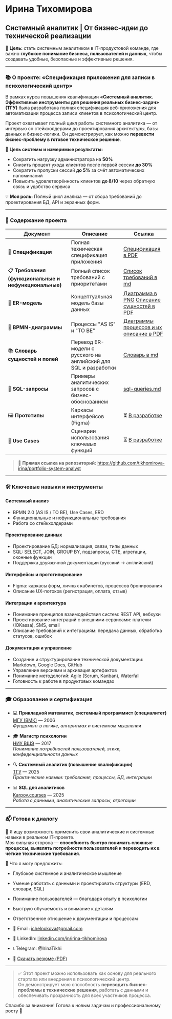 # Ирина Тихомирова  
## Системный аналитик | От бизнес-идеи до технической реализации

📌 **Цель:** стать системным аналитиком в IT-продуктовой команде, где важно **глубокое понимание бизнеса, пользователей и данных**, чтобы создавать удобные, безопасные и эффективные решения.

---

### 📚 О проекте: «Спецификация приложения для записи в психологический центр»

В рамках курса повышения квалификации **«Системный аналитик. Эффективные инструменты для решения реальных бизнес-задач» (ТГУ)** была разработана полная спецификация веб-приложения для автоматизации процесса записи клиентов в психологический центр.

Проект охватывает полный цикл работы системного аналитика — от интервью со стейкхолдерами до проектирования архитектуры, базы данных и бизнес-логики. Он демонстрирует, как можно **перевести бизнес-проблему в готовое техническое решение**.

🎯 **Цель системы и измеримые результаты:**
- Сократить нагрузку администратора на **50%**
- Снизить процент ухода клиентов после первой сессии **до 30%**
- Сократить пропуски сессий **до 5%** за счёт автоматических напоминаний
- Повысить удовлетворённость клиентов **до 8/10** через обратную связь и удобство сервиса

💡 **Моя роль:** Полный цикл анализа — от сбора требований до проектирования БД, API и экранных форм.

---

### 📁 Содержание проекта

| Документ | Описание | Ссылка |
|--------|----------|--------|
| 📄 **Спецификация** | Полная техническая спецификация приложения | [Спецификация в PDF](Spec-v1.pdf) |
| 📋 **Требования (функциональные и нефункциональные)** | Полный список требований с приоритетами | [Список требований в md](requirements.md) |
| 🧩 **ER-модель** | Концептуальная модель базы данных | [Диаграмма в PNG](ERD-diagram.png) [Описание сущностей в PDF](ERD-description.pdf) |
| 🔄 **BPMN-диаграммы** | Процессы "AS IS" и "TO BE" | [Диаграммы процессов и их описание в PDF](BPMN-processes.pdf) |
| 📚 **Словарь сущностей и полей** | Перевод ER-модели с русского на английский для SQL и разработки | [Словарь в md](data-dictionary.md) |
| 💾 **SQL-запросы** | Примеры аналитических запросов с бизнес-обоснованием | [sql-queries.md](sql-queries.md) |
| 🖼️ **Прототипы** | Каркасы интерфейсов (Figma) | ⏳ [В разработке](prototypes-in-progress.md) |
| 📝 **Use Cases** | Сценарии использования ключевых функций | ⏳ [В разработке](use-cases-in-progress.md) |

> 🔗 **Прямая ссылка на репозиторий:** https://github.com/tikhomirova-irina/portfolio-system-analyst  

---

### 🛠️ Ключевые навыки и инструменты

#### **Системный анализ**
- BPMN 2.0 (AS IS / TO BE), Use Cases, ERD
- Функциональные и нефункциональные требования
- Работа со стейкхолдерами

#### **Проектирование данных**
- Проектирование БД: нормализация, связи, типы данных
- SQL: SELECT, JOIN, GROUP BY, подзапросы, CTE, агрегации, оконные функции
- Поддержка двуязычной документации (русский → английский)

#### **Интерфейсы и прототипирование**
- Figma: каркасы форм, личных кабинетов, процессов бронирования
- Описание UX-потоков (регистрация, оплата, отзыв)

#### **Интеграции и архитектура**
- Понимание принципов взаимодействия систем: REST API, вебхуки
- Проектирование интеграций с внешними сервисами: платежи (ЮKassa), SMS, email
- Описание требований к интеграциям: передача данных, обработка статусов, ошибок

#### **Документация и управление**
- Создание и структурирование технической документации: Markdown, Google Docs, GitHub
- Управление версиями и архивация артефактов
- Понимание методологий: Agile (Scrum, Kanban), Waterfall
- Готовность к работе в продуктовых командах
---

### 🎓 Образование и сертификация

- 💻 **Прикладной математик, системный программист (специалитет)**  
  [МГУ (ВМК)](certificates/diploma_msu_applied_mathematician_2006.jpg) — 2006  
  *Фундамент в логике, алгоритмах и системном мышлении*

- 🎓 **Магистр психологии**  
  [НИУ ВШЭ](certificates/diploma_hse_masters_psychology_2017.jpg) — 2017  
  *Понимание потребностей пользователей, этики, конфиденциальности данных*

- 🔍 **Системный аналитик (повышение квалификации)**  
  [ТГУ](certificates/certificate_tgu_system_analyst_2025.pdf) — 2025  
  *Практические навыки: требования, процессы, БД, интеграции*

- 📊 **SQL для аналитиков**  
  [Karpov.courses](certificates/certificate_karpov_sql.pdf) — 2025  
  *Работа с данными, аналитические запросы, агрегации*

---

### 📬 Готова к диалогу

📩 Я ищу возможность применить свои аналитические и системные навыки в реальном IT-проекте.  
Моя сильная сторона — **способность быстро понимать сложные процессы, выявлять потребности пользователей и переводить их в чёткие технические требования**.

🔹 Что я могу предложить:
- Глубокое системное и аналитическое мышление  
- Умение работать с данными и проектировать структуры (ERD, словари, SQL)  
- Понимание пользователей — благодаря опыту в психологии  
- Быструю обучаемость и внимание к деталям  
- Ответственное отношение к документации и процессам

- 📧 Email: ichelnokova@gmail.com
- 🔗 LinkedIn: [linkedin.com/in/irina-tikhomirova](https://www.linkedin.com/in/irina-tikhomirova-24b26069)
- 📞 Telegram: @IrinaTikhi
- 📄 [Скачать резюме (PDF)](resume.pdf)
---

> ✅ Этот проект можно использовать как основу для реального стартапа или внедрения в психологический центр.  
> Он демонстрирует мою способность **переводить бизнес-проблемы в технические решения**, работать с данными и обеспечивать прозрачность для всех участников процесса.

Спасибо за внимание! Готова к новым задачам и профессиональному росту 🚀
